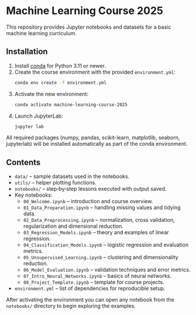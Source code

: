 # Machine Learning Course 2025

This repository provides Jupyter notebooks and datasets for a basic machine learning curriculum.

## Installation

1. Install [conda](https://docs.conda.io/en/latest/miniconda.html) for Python 3.11 or newer.
2. Create the course environment with the provided `environment.yml`:
   ```bash
   conda env create -f environment.yml
   ```
3. Activate the new environment:
   ```bash
   conda activate machine-learning-course-2025
   ```
4. Launch JupyterLab:
   ```bash
   jupyter lab
   ```

All required packages (numpy, pandas, scikit-learn, matplotlib, seaborn, jupyterlab) will be installed automatically as part of the conda environment.

## Contents

- `data/` – sample datasets used in the notebooks.
- `utils/` – helper plotting functions.
- `notebooks/` – step‑by‑step lessons executed with output saved.
- Key notebooks:
  - `00_Welcome.ipynb` – introduction and course overview.
  - `01_Data_Preparation.ipynb` – handling missing values and tidying data.
  - `02_Data_Preprocessing.ipynb` – normalization, cross validation, regularization and dimensional reduction.
  - `03_Regression_Models.ipynb` – theory and examples of linear regression.
  - `04_Classification_Models.ipynb` – logistic regression and evaluation metrics.
  - `05_Unsupervised_Learning.ipynb` – clustering and dimensionality reduction.
  - `06_Model_Evaluation.ipynb` – validation techniques and error metrics.
  - `07_Intro_Neural_Networks.ipynb` – basics of neural networks.
  - `08_Project_Template.ipynb` – template for course projects.
- `environment.yml` – list of dependencies for reproducible setup.

After activating the environment you can open any notebook from the `notebooks/` directory to begin exploring the examples.
